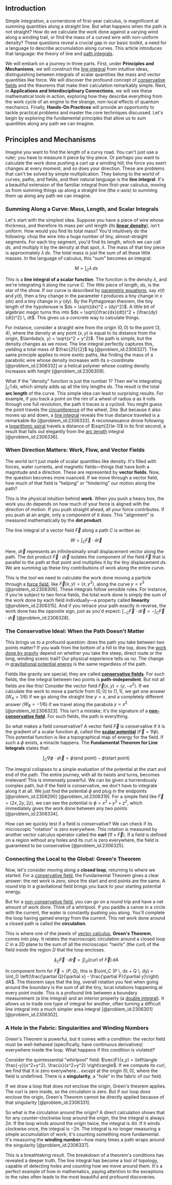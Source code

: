 ## Introduction
Simple integration, a cornerstone of first-year calculus, is magnificent at summing quantities along a straight line. But what happens when the path is not straight? How do we calculate the work done against a varying wind along a winding trail, or find the mass of a curved wire with non-uniform density? These questions reveal a crucial gap in our basic toolkit, a need for a language to describe accumulation along curves. This article introduces that language: the theory of line and [path integrals](@article_id:142091).

We will embark on a journey in three parts. First, under **Principles and Mechanisms**, we will construct the [line integral](@article_id:137613) from intuitive ideas, distinguishing between integrals of scalar quantities like mass and vector quantities like force. We will discover the profound concept of [conservative fields](@article_id:137061) and the theorems that make their calculation remarkably simple. Next, in **Applications and Interdisciplinary Connections**, we will see these mathematical tools in action, exploring how they describe everything from the work cycle of an engine to the strange, non-local effects of quantum mechanics. Finally, **Hands-On Practices** will provide an opportunity to tackle practical problems and master the core techniques discussed. Let's begin by exploring the fundamental principles that allow us to sum quantities along any path we can imagine.

## Principles and Mechanisms

Imagine you want to find the length of a curvy road. You can't just use a ruler; you have to measure it piece by tiny piece. Or perhaps you want to calculate the work done pushing a cart up a winding hill; the force you exert changes at every moment, and so does your direction. These are problems that can't be solved by simple multiplication. They belong to the world of curves, paths, and fields, and their natural language is the **line integral**. It's a beautiful extension of the familiar integral from first-year calculus, moving us from summing things up along a straight line (the x-axis) to summing them up along any path we can imagine.

### Summing Along a Curve: Mass, Length, and Scalar Integrals

Let's start with the simplest idea. Suppose you have a piece of wire whose thickness, and therefore its mass per unit length (its **[linear density](@article_id:158241)**), isn't uniform. How would you find its total mass? You'd intuitively do the following: chop the wire into a huge number of tiny, almost-straight segments. For each tiny segment, you'd find its length, which we can call $ds$, and multiply it by the density at that spot, $\lambda$. The mass of that tiny piece is approximately $\lambda \, ds$. The total mass is just the sum of all these little masses. In the language of calculus, this "sum" becomes an integral:

$$ M = \int_C \lambda \, ds $$

This is a **line integral of a scalar function**. The function is the density $\lambda$, and we're integrating it along the curve $C$. The little piece of length, $ds$, is the star of the show. If our curve is described by [parametric equations](@article_id:171866), say $x(t)$ and $y(t)$, then a tiny change in the parameter $t$ produces a tiny change in $x$ ($dx$) and a tiny change in $y$ ($dy$). By the Pythagorean theorem, the tiny length of the hypotenuse is $ds = \sqrt{(dx)^2 + (dy)^2}$. A little bit of algebraic magic turns this into $ds = \sqrt{(\frac{dx}{dt})^2 + (\frac{dy}{dt})^2} \, dt$. This gives us a concrete way to calculate things.

For instance, consider a straight wire from the origin $(0,0)$ to the point $(3, 4)$, where the density at any point $(x,y)$ is equal to its distance from the origin, $\lambda(x, y) = \sqrt{x^2 + y^2}$. The path is simple, but the density changes as we move. The line integral perfectly captures this, yielding a total mass of $\frac{25}{2}$ kg [@problem_id:2306327]. The same principle applies to more exotic paths, like finding the mass of a parabolic wire whose density increases with its x-coordinate [@problem_id:2306332] or a helical polymer whose coating density increases with height [@problem_id:2306309].

What if the "density" function is just the number 1? Then we're integrating $\int_C 1 \, ds$, which simply adds up all the tiny lengths $ds$. The result is the total **arc length** of the curve. This simple idea can lead to surprising results. For example, if you track a point on the rim of a wheel of radius $a$ as it rolls through one full revolution, the path it traces is a cycloid. You might guess the point travels the [circumference](@article_id:263108) of the wheel, $2\pi a$. But because it also moves up and down, a [line integral](@article_id:137613) reveals the true distance traveled is a remarkable $8a$ [@problem_id:2306333]. A reconnaissance drone following a [logarithmic spiral](@article_id:171977) travels a distance of $\sqrt{2}(e-1)$ in its first second, a result that falls out elegantly from the [arc length](@article_id:142701) integral [@problem_id:2306336].

### When Direction Matters: Work, Flow, and Vector Fields

The world isn't just made of scalar quantities like density. It's filled with forces, water currents, and magnetic fields—things that have both a magnitude and a direction. These are represented by **vector fields**. Now, the question becomes more nuanced. If we move through a vector field, how much of that field is "helping" or "hindering" our motion along the path?

This is the physical intuition behind **work**. When you push a heavy box, the work you do depends on how much of your force is aligned with the direction of motion. If you push straight ahead, all your force contributes. If you push at an angle, only a component of it does. This "alignment" is measured mathematically by the **dot product**.

The line integral of a vector field $\vec{F}$ along a path $C$ is written as:

$$ W = \int_C \vec{F} \cdot d\vec{r} $$

Here, $d\vec{r}$ represents an infinitesimally small displacement vector along the path. The dot product $\vec{F} \cdot d\vec{r}$ isolates the component of the field $\vec{F}$ that is parallel to the path at that point and multiplies it by the tiny displacement $ds$. We are summing up these tiny contributions of work along the entire curve.

This is the tool we need to calculate the work done moving a particle through a [force field](@article_id:146831), like $\vec{F}(x, y) = \langle x, y^2 \rangle$, along the curve $y=x^3$ [@problem_id:2306306]. These integrals follow sensible rules. For instance, if you're subject to two force fields, the total work done is simply the sum of the work done by each field individually—a property called **linearity** [@problem_id:2306315]. And if you retrace your path exactly in reverse, the work done has the opposite sign, just as you'd expect: $\int_{-C} \vec{F} \cdot d\vec{r} = - \int_C \vec{F} \cdot d\vec{r}$ [@problem_id:2306328].

### The Conservative Ideal: When the Path Doesn't Matter

This brings us to a profound question: does the path you take between two points matter? If you walk from the bottom of a hill to the top, does the [work done by gravity](@article_id:165245) depend on whether you take the steep, direct route or the long, winding scenic trail? Our physical experience tells us no. The change in [gravitational potential energy](@article_id:268544) is the same regardless of the path.

Fields like gravity are special; they are called **[conservative fields](@article_id:137061)**. For such fields, the line integral between two points is **path-independent**. But not all fields are like this! Consider the vector field $\vec{F}(x,y) = \langle y, -x^2 \rangle$. If we calculate the work to move a particle from $(0,0)$ to $(1,1)$, we get one answer ($W_A = 1/6$) if we go along the straight line $y=x$, and a completely different answer ($W_B = -1/6$) if we travel along the parabola $y=x^2$ [@problem_id:2306323]. This isn't a mistake; it's the signature of a **[non-conservative field](@article_id:274410)**. For such fields, the path is everything.

So what makes a field conservative? A vector field $\vec{F}$ is conservative if it is the gradient of a scalar function $\phi$, called the **[scalar potential](@article_id:275683)** ($\vec{F} = \nabla \phi$). This potential function is like a topographical map of energy for the field. If such a $\phi$ exists, a miracle happens. The **Fundamental Theorem for Line Integrals** states that:

$$ \int_C \nabla \phi \cdot d\vec{r} = \phi(\text{end point}) - \phi(\text{start point}) $$

The integral collapses to a simple evaluation of the potential at the start and end of the path. The entire journey, with all its twists and turns, becomes irrelevant! This is immensely powerful. We can be given a horrendously complex path, but if the field is conservative, we don't have to integrate along it at all. We just find the potential $\phi$ and plug in the endpoints [@problem_id:2306290] [@problem_id:2306319]. For a simple field like $\vec{F} = \langle 2x, 2y, 2z \rangle$, we can see the potential is $\phi = x^2+y^2+z^2$, which immediately gives the work done between any two points [@problem_id:2306334].

How can we quickly test if a field is conservative? We can check if its microscopic "rotation" is zero everywhere. This rotation is measured by another vector calculus operator called the **curl** ($\nabla \times \vec{F}$). If a field is defined on a region without any holes and its curl is zero everywhere, the field is guaranteed to be conservative [@problem_id:2306325].

### Connecting the Local to the Global: Green's Theorem

Now, let's consider moving along a **closed loop**, returning to where we started. For a [conservative field](@article_id:270904), the Fundamental Theorem gives a clear answer: the net work is zero, since the start and end points are the same. A round trip in a gravitational field brings you back to your starting potential energy.

But for a [non-conservative field](@article_id:274410), you can go on a round trip and have a net amount of work done. Think of a whirlpool. If you paddle a canoe in a circle with the current, the water is constantly pushing you along. You'll complete the loop having gained energy from the current. This net work done around a closed path is called the **circulation**.

This is where one of the jewels of [vector calculus](@article_id:146394), **Green's Theorem**, comes into play. It relates the macroscopic circulation around a closed loop $C$ in a 2D plane to the sum of all the microscopic "twirls" (the curl) of the field inside the region $D$ that the loop encloses.

$$ \oint_C \vec{F} \cdot d\vec{r} = \iint_D (\text{curl of } \vec{F}) \, dA $$

In component form for $\vec{F} = \langle P, Q \rangle$, this is $\oint_C (P \, dx + Q \, dy) = \iint_D \left(\frac{\partial Q}{\partial x} - \frac{\partial P}{\partial y}\right) dA$. The theorem says that the big, overall rotation you feel when going around the boundary is the sum of all the tiny, local rotations happening at every point inside. This is a profound link between a boundary measurement (a line integral) and an interior property (a [double integral](@article_id:146227)). It allows us to trade one type of integral for another, often turning a difficult line integral into a much simpler area integral [@problem_id:2306301] [@problem_id:2306302].

### A Hole in the Fabric: Singularities and Winding Numbers

Green's Theorem is powerful, but it comes with a condition: the vector field must be well-behaved (specifically, have continuous derivatives) everywhere inside the loop. What happens if this condition is violated?

Consider the quintessential "whirlpool" field: $\vec{F}(x,y) = \left\langle \frac{-y}{x^2+y^2}, \frac{x}{x^2+y^2} \right\rangle$. If we compute its curl, we find that it is zero everywhere... *except* at the origin $(0,0)$, where the field is undefined. There is a **singularity**, a "hole" in the fabric of our field.

If we draw a loop that does *not* enclose the origin, Green's theorem applies. The curl is zero inside, so the circulation is zero. But if our loop *does* enclose the origin, Green's Theorem cannot be directly applied because of that singularity [@problem_id:2306331].

So what is the circulation around the origin? A direct calculation shows that for any counter-clockwise loop around the origin, the line integral is always $2\pi$. If the loop winds around the origin twice, the integral is $4\pi$. If it winds clockwise once, the integral is $-2\pi$. The integral is no longer measuring a simple accumulation of work; it's counting something more fundamental. It's measuring the **winding number**—how many times a path wraps around the singularity [@problem_id:2306337].

This is a breathtaking result. The breakdown of a theorem's conditions has revealed a deeper truth. The line integral has become a tool of topology, capable of detecting holes and counting how we move around them. It's a perfect example of how in mathematics, paying attention to the exceptions to the rules often leads to the most beautiful and profound discoveries.